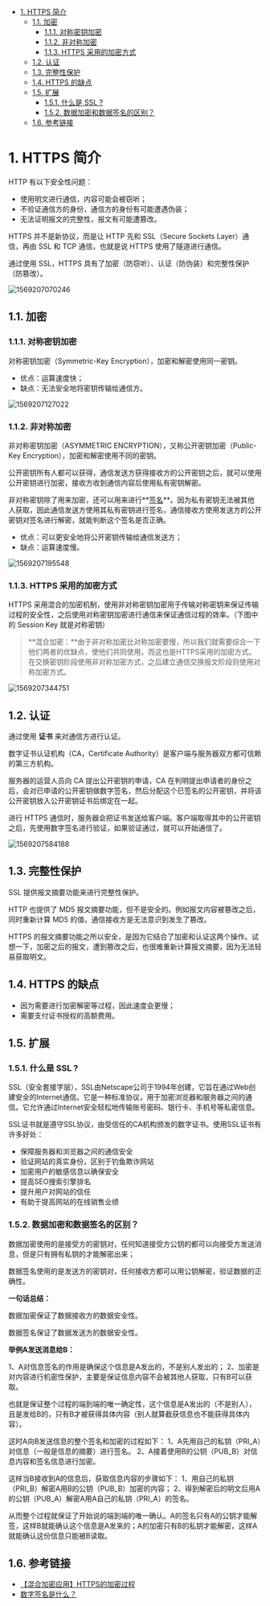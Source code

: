 
<!-- @import "[TOC]" {cmd="toc" depthFrom=1 depthTo=6 orderedList=false} -->

<!-- code_chunk_output -->

- [1. HTTPS 简介](#1-https-简介)
  - [1.1. 加密](#11-加密)
    - [1.1.1. 对称密钥加密](#111-对称密钥加密)
    - [1.1.2. 非对称加密](#112-非对称加密)
    - [1.1.3. HTTPS 采用的加密方式](#113-https-采用的加密方式)
  - [1.2. 认证](#12-认证)
  - [1.3. 完整性保护](#13-完整性保护)
  - [1.4. HTTPS 的缺点](#14-https-的缺点)
  - [1.5. 扩展](#15-扩展)
    - [1.5.1. 什么是 SSL ?](#151-什么是-ssl)
    - [1.5.2. 数据加密和数据签名的区别？](#152-数据加密和数据签名的区别)
  - [1.6. 参考链接](#16-参考链接)

<!-- /code_chunk_output -->


# 1. HTTPS 简介

HTTP 有以下安全性问题：

- 使用明文进行通信，内容可能会被窃听；
- 不验证通信方的身份，通信方的身份有可能遭遇伪装；
- 无法证明报文的完整性，报文有可能遭篡改。

HTTPS 并不是新协议，而是让 HTTP 先和 SSL（Secure Sockets Layer）通信，再由 SSL 和 TCP 通信，也就是说 HTTPS 使用了隧道进行通信。

通过使用 SSL，HTTPS 具有了加密（防窃听）、认证（防伪装）和完整性保护（防篡改）。

![1569207070246](assets/1569207070246.png)



## 1.1. 加密

### 1.1.1. 对称密钥加密

对称密钥加密（Symmetric-Key Encryption），加密和解密使用同一密钥。

- 优点：运算速度快；
- 缺点：无法安全地将密钥传输给通信方。

![1569207127022](assets/1569207127022.png)



### 1.1.2. 非对称加密

非对称密钥加密（ASYMMETRIC ENCRYPTION），又称公开密钥加密（Public-Key Encryption），加密和解密使用不同的密钥。

公开密钥所有人都可以获得，通信发送方获得接收方的公开密钥之后，就可以使用公开密钥进行加密，接收方收到通信内容后使用私有密钥解密。

非对称密钥除了用来加密，还可以用来进行**[签名]((#152-数据加密和数据签名的区别))**。因为私有密钥无法被其他人获取，因此通信发送方使用其私有密钥进行签名，通信接收方使用发送方的公开密钥对签名进行解密，就能判断这个签名是否正确。

- 优点：可以更安全地将公开密钥传输给通信发送方；
- 缺点：运算速度慢。

![1569207195548](assets/1569207195548.png)



### 1.1.3. HTTPS 采用的加密方式

HTTPS 采用混合的加密机制，使用非对称密钥加密用于传输对称密钥来保证传输过程的安全性，之后使用对称密钥加密进行通信来保证通信过程的效率。（下图中的 Session Key 就是对称密钥）

> **混合加密：**由于非对称加密比对称加密要慢，所以我们就需要综合一下他们两者的优缺点，使他们共同使用，而这也是HTTPS采用的加密方式。在交换密钥阶段使用非对称加密方式，之后建立通信交换报文阶段则使用对称加密方式。

![1569207344751](assets/1569207344751.png)

## 1.2. 认证

通过使用 **证书** 来对通信方进行认证。

数字证书认证机构（CA，Certificate Authority）是客户端与服务器双方都可信赖的第三方机构。

服务器的运营人员向 CA 提出公开密钥的申请，CA 在判明提出申请者的身份之后，会对已申请的公开密钥做数字签名，然后分配这个已签名的公开密钥，并将该公开密钥放入公开密钥证书后绑定在一起。

进行 HTTPS 通信时，服务器会把证书发送给客户端。客户端取得其中的公开密钥之后，先使用数字签名进行验证，如果验证通过，就可以开始通信了。

![1569207584188](assets/1569207584188.png)



## 1.3. 完整性保护

SSL 提供报文摘要功能来进行完整性保护。

HTTP 也提供了 MD5 报文摘要功能，但不是安全的。例如报文内容被篡改之后，同时重新计算 MD5 的值，通信接收方是无法意识到发生了篡改。

HTTPS 的报文摘要功能之所以安全，是因为它结合了加密和认证这两个操作。试想一下，加密之后的报文，遭到篡改之后，也很难重新计算报文摘要，因为无法轻易获取明文。



## 1.4. HTTPS 的缺点

- 因为需要进行加密解密等过程，因此速度会更慢；
- 需要支付证书授权的高额费用。



## 1.5. 扩展

### 1.5.1. 什么是 SSL ?

SSL（安全套接字层），SSL由Netscape公司于1994年创建，它旨在通过Web创建安全的Internet通信。它是一种标准协议，用于加密浏览器和服务器之间的通信。它允许通过Internet安全轻松地传输账号密码、银行卡、手机号等私密信息。

SSL证书就是遵守SSL协议，由受信任的CA机构颁发的数字证书。使用SSL证书有许多好处：

- 保障服务器和浏览器之间的通信安全
- 验证网站的真实身份，区别于钓鱼欺诈网站
- 加密用户的敏感信息以确保安全
- 提高SEO搜索引擎排名
- 提升用户对网站的信任
- 有助于提高网站的在线销售业绩

### 1.5.2. 数据加密和数据签名的区别？

数据加密使用的是接受方的密钥对，任何知道接受方公钥的都可以向接受方发送消息，但是只有拥有私钥的才能解密出来；

数据签名使用的是发送方的密钥对，任何接收方都可以用公钥解密，验证数据的正确性。

**一句话总结：**

数据加密保证了数据接收方的数据安全性。

数据签名保证了数据发送方的数据安全性。

**举例A发送消息给B：**

1、A对信息签名的作用是确保这个信息是A发出的，不是别人发出的；
2、加密是对内容进行机密性保护，主要是保证信息内容不会被其他人获取，只有B可以获取。

也就是保证整个过程的端到端的唯一确定性，这个信息是A发出的（不是别人），且是发给B的，只有B才被获得具体内容（别人就算截获信息也不能获得具体内容）。

  这时A向B发送信息的整个签名和加密的过程如下：
1、A先用自己的私钥（PRI_A）对信息（一般是信息的摘要）进行签名。
2、A接着使用B的公钥（PUB_B）对信息内容和签名信息进行加密。

这样当B接收到A的信息后，获取信息内容的步骤如下：
1、用自己的私钥（PRI_B）解密A用B的公钥（PUB_B）加密的内容；
2、得到解密后的明文后用A的公钥（PUB_A）解密A用A自己的私钥（PRI_A）的签名。

从而整个过程就保证了开始说的端到端的唯一确认。A的签名只有A的公钥才能解签，这样B就能确认这个信息是A发来的；A的加密只有B的私钥才能解密，这样A就能确认这份信息只能被B读取。  



## 1.6. 参考链接

+ [【混合加密应用】HTTPS的加密过程](https://mp.weixin.qq.com/s?__biz=MzI4NjI2OTYwNg==&mid=2247484376&idx=1&sn=035a396e9c96d55f02f448cd14ccd1b3&chksm=ebdeca11dca943072a208f08568194cf57104d4bc52fa8ffe650ea2e76ef9122cd5d821d6874&mpshare=1&scene=22&srcid=1209Vsw0f1Z2HOxKnCIA632D#rd)
+ [数字签名是什么？](https://mp.weixin.qq.com/s?__biz=MzI4NjI2OTYwNg==&mid=2247484367&idx=1&sn=a8ff5f8d8785cb1b2e187a279d789095&chksm=ebdeca06dca94310fa90d3a079727cc5c19f8b72108f3a3f7d6605716638aae64402c35fb58a&scene=21#wechat_redirect)


